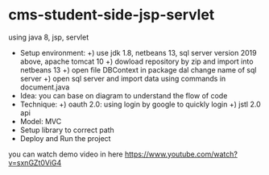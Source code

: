 # cms-student-side-jsp-servlet
using java 8, jsp, servlet
- Setup environment:
  +) use jdk 1.8, netbeans 13, sql server version 2019 above, apache tomcat 10
  +) dowload repository by zip and import into netbeans 13
  +) open file DBContext in package dal change name of sql server
  +) open sql server and import data using commands in document.java
- Idea: you can base on diagram to understand the flow of code
- Technique:
  +) oauth 2.0: using login by google to quickly login
  +) jstl 2.0 api
- Model: MVC
- Setup library to correct path
- Deploy and Run the project


you can watch demo video in here
https://www.youtube.com/watch?v=sxnGZt0ViG4
